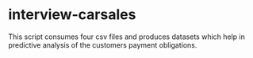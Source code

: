 # interview-carsales
This script consumes four csv files and produces datasets which help in predictive analysis of the customers payment obligations.
